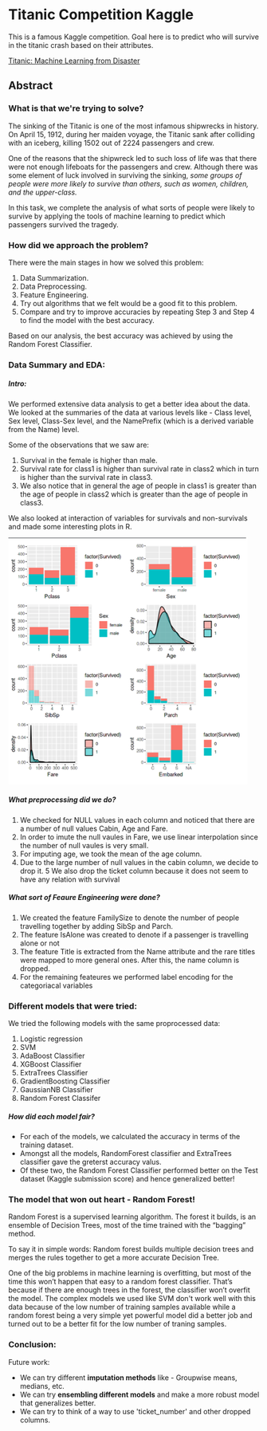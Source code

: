 # Titanic Competition Kaggle
This is a famous Kaggle competition. Goal here is to predict who will survive in the titanic crash based on their attributes.

[Titanic: Machine Learning from Disaster](https://www.kaggle.com/c/titanic)

## Abstract

### What is that we're trying to solve?

The sinking of the Titanic is one of the most infamous shipwrecks in history. On April 15, 1912, during her maiden voyage, the Titanic sank after colliding with an iceberg, killing 1502 out of 2224 passengers and crew. 

One of the reasons that the shipwreck led to such loss of life was that there were not enough lifeboats for the passengers and crew. Although there was some element of luck involved in surviving the sinking, _some groups of people were more likely to survive than others, such as women, children, and the upper-class._

In this task, we complete the analysis of what sorts of people were likely to survive by applying the tools of machine learning to predict which passengers survived the tragedy.

### How did we approach the problem? 

There were the main stages in how we solved this problem:

1. Data Summarization. 
2. Data Preprocessing.
3. Feature Engineering.
4. Try out algorithms that we felt would be a good fit to this problem. 
5. Compare and try to improve accuracies by repeating Step 3 and Step 4 to find the model with the best accuracy.

Based on our analysis, the best accuracy was achieved by using the Random Forest Classifier.

### Data Summary and EDA:

##### Intro:

We performed extensive data analysis to get a better idea about the data. We looked at the summaries of the data at various levels like - Class level, Sex level, Class-Sex level, and the NamePrefix (which is a derived variable from the Name) level. 

Some of the observations that we saw are:

1. Survival in the female is higher than male.
2. Survival rate for class1 is higher than survival rate in class2 which in turn is higher than the survival rate in class3.
3. We also notice that in general the age of people in class1 is greater than the age of people in class2 which is greater than the age of people in class3.

We also looked at interaction of variables for survivals and non-survivals and made some interesting plots in R.

[![text](https://raw.githubusercontent.com/anicksaha/blob/master/stat5302/Titanic_Charts.png)](https://github.com/anicksaha/blob/blob/master/stat5302/Titanic_Charts.png)

##### What preprocessing did we do?

1. We checked for NULL values in each column and noticed that there are a number of null values Cabin, Age and Fare.
2. In order to imute the null vaules in Fare, we use linear interpolation since the number of null vaules is very small.
3. For imputing age, we took the mean of the age column. 
4. Due to the large number of null values in the cabin column, we decide to drop it.
5 We also drop the ticket column because it does not seem to have any relation with survival

##### What sort of Feaure Engineering were done?
1. We created the feature FamilySize to denote the number of people travelling together by adding SibSp and Parch.
2. The feature IsAlone was created to denote if a passenger is travelling alone or not
3. The feature Title is extracted from the Name attribute and the rare titles were mapped to more general ones. After this, the name column is dropped.
4. For the remaining feateures we performed label encoding for the categoriacal variables

### Different models that were tried:
We tried the following models with the same proprocessed data:
1. Logistic regression
2. SVM
3. AdaBoost Classifier
4. XGBoost Classifier
5. ExtraTrees Classifier
6. GradientBoosting Classifier
7. GaussianNB Classifier
8. Random Forest Classifer

##### How did each model fair?
* For each of the models, we calculated the accuracy in terms of the training dataset. 
* Amongst all the models, RandomForest classifier and ExtraTrees classifier gave the greterst accuracy valus. 
* Of these two, the Random Forest Classifier performed better on the Test dataset (Kaggle submission score) and hence generalized better!

### The model that won out heart - Random Forest!

Random Forest is a supervised learning algorithm. The forest it builds, is an ensemble of Decision Trees, most of the time trained with the “bagging” method. 

To say it in simple words: Random forest builds multiple decision trees and merges the rules together to get a more accurate Decision Tree. 

One of the big problems in machine learning is overfitting, but most of the time this won’t happen that easy to a random forest classifier. That’s because if there are enough trees in the forest, the classifier won’t overfit the model. The complex models we used like SVM don't work well with this data because of the low number of training samples available while a random forest being a very simple yet powerful model did a better job and turned out to be a better fit for the low number of traning samples.

### Conclusion:

Future work: 

* We can try different __imputation methods__ like - Groupwise means, medians, etc.
* We can try __ensembling different models__ and make a more robust model that generalizes better.
*  We can try to think of a way to use 'ticket_number' and other dropped columns. 

